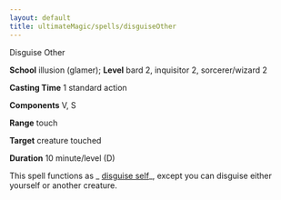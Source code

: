 ```yaml
---
layout: default
title: ultimateMagic/spells/disguiseOther
---
```

Disguise Other

**School** illusion (glamer); **Level** bard 2, inquisitor 2, sorcerer/wizard 2

**Casting Time** 1 standard action

**Components** V, S

**Range** touch

**Target** creature touched

**Duration** 10 minute/level (D)

This spell functions as _ [disguise self](spells/disguiseSelf#_disguise-self)_, except you can disguise either yourself or another creature.

